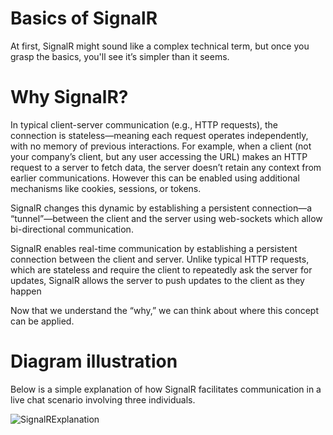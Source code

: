 # Basics of SignalR

At first, SignalR might sound like a complex technical term, but once you grasp the basics, you'll see it’s simpler than it seems.

# Why SignalR?
In typical client-server communication (e.g., HTTP requests), the connection is stateless—meaning each request operates independently, with no memory of previous interactions. For example, when a client (not your company’s client, but any user accessing the URL) makes an HTTP request to a server to fetch data, the server doesn’t retain any context from earlier communications. However this can be enabled using additional mechanisms like cookies, sessions, or tokens.

SignalR changes this dynamic by establishing a persistent connection—a “tunnel”—between the client and the server using web-sockets which allow bi-directional communication. 

SignalR enables real-time communication by establishing a persistent connection between the client and server. Unlike typical HTTP requests, which are stateless and require the client to repeatedly ask the server for updates, SignalR allows the server to push updates to the client as they happen

Now that we understand the “why,” we can think about where this concept can be applied.

# Diagram illustration
Below is a simple explanation of how SignalR facilitates communication in a live chat scenario involving three individuals.

![SignalRExplanation](https://github.com/user-attachments/assets/116218b8-3cc9-4ac8-b11e-e8d9ef9de41e)
